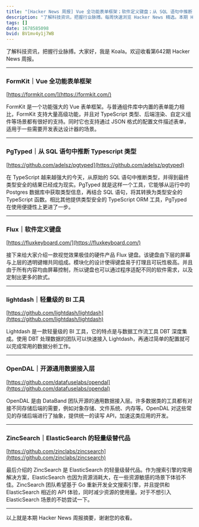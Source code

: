 ```yaml
---
title: "[Hacker News 周报] Vue 全功能表单框架；软件定义键盘；从 SQL 语句中推断 Typescript 类型"
description: "了解科技资讯，把握行业脉搏。每周快速浏览 Hacker News 精选。本期 Hacker Newsletter 地址：https://mailchi.mp/hackernewsletter/642"
tags: []
date: 1678585098
bvid: BV1mv4y1j7WB
---
```

了解科技资讯，把握行业脉搏。大家好，我是 Koala。欢迎收看第642期 Hacker News 周报。

---

### FormKit｜Vue 全功能表单框架  
[https://formkit.com/](https://formkit.com/)

FormKit 是一个功能强大的 Vue 表单框架。与普通组件库中内置的表单能力相比，FormKit 支持大量高级功能，并且对 TypeScript 类型、后端渲染、自定义组件等场景都有很好的支持。同时它也支持通过 JSON 格式的配置文件描述表单，适用于一些需要开发表达设计器的场景。

---

### PgTyped｜从 SQL 语句中推断 Typescript 类型  
[https://github.com/adelsz/pgtyped](https://github.com/adelsz/pgtyped)

在 TypeScript 越来越强大的今天，从原始的 SQL 语句中推断类型，并得到最终类型安全的结果已经成为现实。PgTyped 就是这样一个工具，它能够从运行中的 Postgres 数据库中获取类型信息，再结合 SQL 语句，将其转换为类型安全的 TypeScript 函数。相比其他提供类型安全的 TypeScript ORM 工具，PgTyped 在使用便捷性上更进了一步。

---

### Flux｜软件定义键盘  
[https://fluxkeyboard.com/](https://fluxkeyboard.com/)

接下来给大家介绍一款视觉效果极佳的硬件产品 Flux 键盘。该键盘由下层的屏幕与上层的透明键帽共同组成。模块化的设计使得键盘易于打理且可玩性极高。并且由于所有内容均由屏幕控制，所以键盘也可以通过程序适配不同的软件需求，以及定制出更多的款式。

---

### lightdash｜轻量级的 BI 工具  
[https://github.com/lightdash/lightdash](https://github.com/lightdash/lightdash)

Lightdash 是一款轻量级的 BI 工具，它的特点是与数据工作流工具 DBT 深度集成。使用 DBT 处理数据的团队可以快速接入 Lightdash，再通过简单的配置就可以完成常用的数据分析工作。

---

### OpenDAL｜开源通用数据接入层  
[https://github.com/datafuselabs/opendal](https://github.com/datafuselabs/opendal)

OpenDAL 是由 DataBand 团队开源的通用数据接入层。许多数据类的工具都有对接不同存储后端的需要，例如对象存储、文件系统、内存等。OpenDAL 对这些常见的存储后端进行了抽象，提供统一的读写 API，加速这类应用的开发。

---

### ZincSearch｜ElasticSearch 的轻量级替代品  
[https://github.com/zinclabs/zincsearch](https://github.com/zinclabs/zincsearch)

最后介绍的 ZincSearch 是 ElasticSearch 的轻量级替代品。作为搜索引擎的常用解决方案，ElasticSearch 也因为资源消耗大，在一些资源敏感的场景下体验不佳。ZincSearch 团队希望基于 Go 重新开发全文搜索引擎，并且提供和 ElasticSearch 相近的 API 体验，同时减少资源的使用量。对于不想引入 ElasticSearch 场景的不妨尝试一下。

---

以上就是本期 Hacker News 周报摘要，谢谢您的收看。


